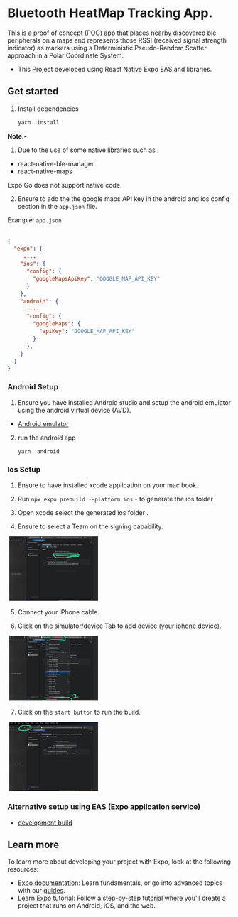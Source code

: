 # Bluetooth HeatMap Tracking App.

This is a proof of concept (POC) app that places nearby discovered ble peripherals on a maps and represents those RSSI (received signal strength indicator) as markers using a Deterministic Pseudo-Random Scatter approach in a Polar Coordinate System.


- This Project developed using React Native Expo EAS and libraries. 


## Get started

1. Install dependencies

   ```bash
   yarn  install
   ```



**Note:-** 
1. Due to the use of some native libraries such as :

- react-native-ble-manager
- react-native-maps

Expo Go does not support native code.

2. Ensure to add the the google maps API key in the android and ios config section in the `app.json` file.


Example: `app.json`

```json

{
  "expo": {
     ....
    "ios": {
      "config": {
        "googleMapsApiKey": "GOOGLE_MAP_API_KEY"
      }
    },
    "android": {
      ....
      "config": {
        "googleMaps": {
          "apiKey": "GOOGLE_MAP_API_KEY"
        }
      },
    }
  }
}

```


### Android Setup


1. Ensure you have installed Android studio and setup the android emulator using the  android virtual device (AVD).
- [Android emulator](https://docs.expo.dev/workflow/android-studio-emulator/)

2. run the android app 

   ```bash
   yarn  android
   ```

### Ios Setup


1. Ensure to have installed xcode application on your mac book.

2. Run `npx expo prebuild --platform ios`  - to generate the ios folder

3. ⁠Open xcode select the generated ios folder .


4. ⁠⁠Ensure to select a Team on the signing capability.

<img
  src="./docs/select_team.jpeg"
  alt="Alt text"
  title="React Native API Logger"
  style="margin:0 4px; width: 200px"
/>

5. ⁠⁠Connect your iPhone cable.

6. ⁠Click on the simulator/device Tab to add device (your iphone device).

<img
  src="./docs/manage_devices.jpeg"
  alt="Alt text"
  title="React Native API Logger"
  style="margin:0 4px; width: 200px"
/>


7. ⁠⁠Click on the `start button` to run the build.

<img
  src="./docs/start_app.jpeg"
  alt="Alt text"
  title="React Native API Logger"
  style="margin:0 4px; width: 200px"
/>



### Alternative setup using EAS (Expo application service)

- [development build](https://docs.expo.dev/develop/development-builds/introduction/)


## Learn more

To learn more about developing your project with Expo, look at the following resources:

- [Expo documentation](https://docs.expo.dev/): Learn fundamentals, or go into advanced topics with our [guides](https://docs.expo.dev/guides).
- [Learn Expo tutorial](https://docs.expo.dev/tutorial/introduction/): Follow a step-by-step tutorial where you'll create a project that runs on Android, iOS, and the web.
